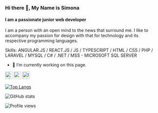 ### Hi there 👋, My Name is Simona
#### I am a passionate junior web developer
I am a person with an open mind to the news that surround me. I like to accompany my passion for design with that for technology and its respective programming languages.

Skills: ANGULAR.JS / REACT.JS / JS / TYPESCRIPT / HTML / CSS / PHP / LARAVEL / MYSQL / C# / .NET / MSS - MICROSOFT SQL SERVER

- 🔭 I’m currently working on this page. 


[<img src='https://cdn.jsdelivr.net/npm/simple-icons@3.0.1/icons/github.svg' alt='github' height='24'>](https://github.com/SimonaRoxanaNegri)  [<img src='https://cdn.jsdelivr.net/npm/simple-icons@3.0.1/icons/codepen.svg' alt='codepen' height='24'>](https://codepen.io/SimonaRoxanaNegri)  [<img src='https://cdn.jsdelivr.net/npm/simple-icons@3.0.1/icons/linkedin.svg' alt='linkedin' height='24'>](https://www.linkedin.com/in/simona-roxana-negri/)  

[![Top Langs](https://github-readme-stats.vercel.app/api/top-langs/?username=SimonaRoxanaNegri)](https://github.com/anuraghazra/github-readme-stats)

![GitHub stats](https://github-readme-stats.vercel.app/api?username=SimonaRoxanaNegri&show_icons=true)  

![Profile views](https://gpvc.arturio.dev/SimonaRoxanaNegri)  
